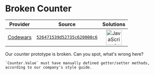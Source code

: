 [_metadata_:generated]: - "true"

# Broken Counter

<!-- INFO TABLE BEGIN -->

| Provider                                        | Source                                                                               | Solutions                                                                                                                                                    |
| :---------------------------------------------: | :----------------------------------------------------------------------------------: | :----------------------------------------------------------------------------------------------------------------------------------------------------------: |
| [Codewars](../../../docs/providers/Codewars.md) | [`526471539d52735c620000c6`](https://www.codewars.com/kata/526471539d52735c620000c6) | [<img src="https://res.cloudinary.com/rascaltwo/image/upload/v1631924076/javascript_ehszr7.svg" alt="JavaScript" title="JavaScript" width="50" />](solve.js) |

<!-- INFO TABLE END -->

Our counter prototype is broken. Can you spot, what's wrong here?

```if:csharp
`Counter.Value` must have manually defined getter/setter methods, according to our company's style guide.
```
